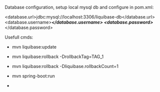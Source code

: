Database configuration, setup local mysql db and configure in pom.xml:
	
<database.url>jdbc:mysql://localhost:3306/liquibase-db</database.url>
<database.username>***</database.username>
<database.password>***</database.password>

Usefull cmds:

- mvn liquibase:update
- mvn liquibase:rollback -DrollbackTag=TAG_1
- mvn liquibase:rollback -Dliquibase.rollbackCount=1

- mvn spring-boot:run

- 